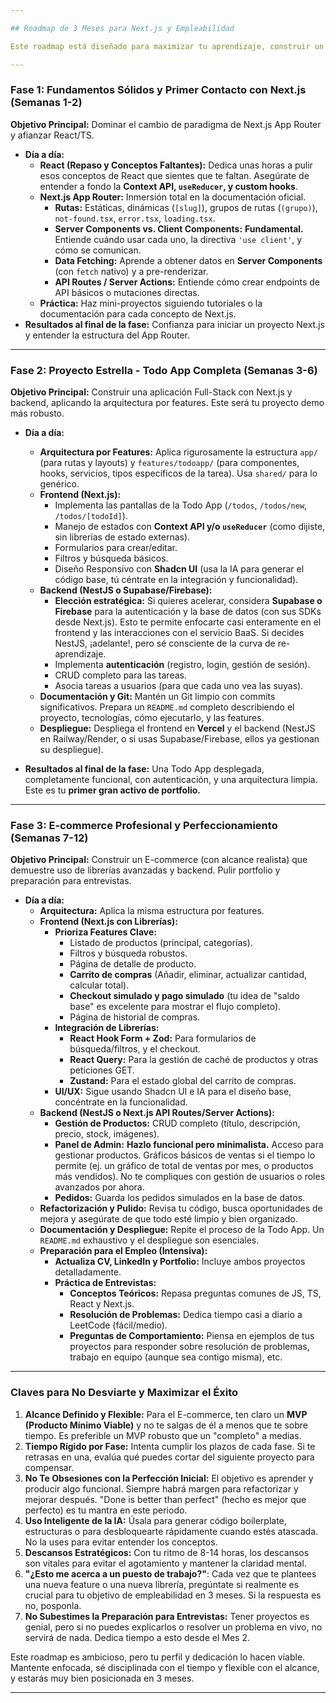 ```yaml
---

## Roadmap de 3 Meses para Next.js y Empleabilidad

Este roadmap está diseñado para maximizar tu aprendizaje, construir un portfolio impactante y prepararte para el mercado laboral argentino en un plazo ajustado. La clave es la **ejecución precisa y la flexibilidad en el alcance de las features más grandes.**

---
```


### **Fase 1: Fundamentos Sólidos y Primer Contacto con Next.js (Semanas 1-2)**

**Objetivo Principal:** Dominar el cambio de paradigma de Next.js App Router y afianzar React/TS.

* **Día a día:**
    * **React (Repaso y Conceptos Faltantes):** Dedica unas horas a pulir esos conceptos de React que sientes que te faltan. Asegúrate de entender a fondo la **Context API, `useReducer`, y custom hooks**.
    * **Next.js App Router:** Inmersión total en la documentación oficial.
        * **Rutas:** Estáticas, dinámicas (`[slug]`), grupos de rutas (`(grupo)`), `not-found.tsx`, `error.tsx`, `loading.tsx`.
        * **Server Components vs. Client Components:** **Fundamental.** Entiende cuándo usar cada uno, la directiva `'use client'`, y cómo se comunican.
        * **Data Fetching:** Aprende a obtener datos en **Server Components** (con `fetch` nativo) y a pre-renderizar.
        * **API Routes / Server Actions:** Entiende cómo crear endpoints de API básicos o mutaciones directas.
    * **Práctica:** Haz mini-proyectos siguiendo tutoriales o la documentación para cada concepto de Next.js.
* **Resultados al final de la fase:** Confianza para iniciar un proyecto Next.js y entender la estructura del App Router.

---

### **Fase 2: Proyecto Estrella - Todo App Completa (Semanas 3-6)**

**Objetivo Principal:** Construir una aplicación Full-Stack con Next.js y backend, aplicando la arquitectura por features. Este será tu proyecto demo más robusto.

* **Día a día:**
    * **Arquitectura por Features:** Aplica rigurosamente la estructura `app/` (para rutas y layouts) y `features/todoapp/` (para componentes, hooks, servicios, tipos específicos de la tarea). Usa `shared/` para lo genérico.
    * **Frontend (Next.js):**
        * Implementa las pantallas de la Todo App (`/todos`, `/todos/new`, `/todos/[todoId]`).
        * Manejo de estados con **Context API y/o `useReducer`** (como dijiste, sin librerías de estado externas).
        * Formularios para crear/editar.
        * Filtros y búsqueda básicos.
        * Diseño Responsivo con **Shadcn UI** (usa la IA para generar el código base, tú céntrate en la integración y funcionalidad).
    * **Backend (NestJS o Supabase/Firebase):**
        * **Elección estratégica:** Si quieres acelerar, considera **Supabase o Firebase** para la autenticación y la base de datos (con sus SDKs desde Next.js). Esto te permite enfocarte casi enteramente en el frontend y las interacciones con el servicio BaaS. Si decides NestJS, ¡adelante!, pero sé consciente de la curva de re-aprendizaje.
        * Implementa **autenticación** (registro, login, gestión de sesión).
        * CRUD completo para las tareas.
        * Asocia tareas a usuarios (para que cada uno vea las suyas).
    * **Documentación y Git:** Mantén un Git limpio con commits significativos. Prepara un `README.md` completo describiendo el proyecto, tecnologías, cómo ejecutarlo, y las features.
    * **Despliegue:** Despliega el frontend en **Vercel** y el backend (NestJS en Railway/Render, o si usas Supabase/Firebase, ellos ya gestionan su despliegue).

* **Resultados al final de la fase:** Una Todo App desplegada, completamente funcional, con autenticación, y una arquitectura limpia. Este es tu **primer gran activo de portfolio.**

---

### **Fase 3: E-commerce Profesional y Perfeccionamiento (Semanas 7-12)**

**Objetivo Principal:** Construir un E-commerce (con alcance realista) que demuestre uso de librerías avanzadas y backend. Pulir portfolio y preparación para entrevistas.

* **Día a día:**
    * **Arquitectura:** Aplica la misma estructura por features.
    * **Frontend (Next.js con Librerías):**
        * **Prioriza Features Clave:**
            * Listado de productos (principal, categorías).
            * Filtros y búsqueda robustos.
            * Página de detalle de producto.
            * **Carrito de compras** (Añadir, eliminar, actualizar cantidad, calcular total).
            * **Checkout simulado y pago simulado** (tu idea de "saldo base" es excelente para mostrar el flujo completo).
            * Página de historial de compras.
        * **Integración de Librerías:**
            * **React Hook Form + Zod:** Para formularios de búsqueda/filtros, y el checkout.
            * **React Query:** Para la gestión de caché de productos y otras peticiones GET.
            * **Zustand:** Para el estado global del carrito de compras.
        * **UI/UX:** Sigue usando Shadcn UI e IA para el diseño base, concéntrate en la funcionalidad.
    * **Backend (NestJS o Next.js API Routes/Server Actions):**
        * **Gestión de Productos:** CRUD completo (título, descripción, precio, stock, imágenes).
        * **Panel de Admin:** **Hazlo funcional pero minimalista.** Acceso para gestionar productos. Gráficos básicos de ventas si el tiempo lo permite (ej. un gráfico de total de ventas por mes, o productos más vendidos). No te compliques con gestión de usuarios o roles avanzados por ahora.
        * **Pedidos:** Guarda los pedidos simulados en la base de datos.
    * **Refactorización y Pulido:** Revisa tu código, busca oportunidades de mejora y asegúrate de que todo esté limpio y bien organizado.
    * **Documentación y Despliegue:** Repite el proceso de la Todo App. Un `README.md` exhaustivo y el despliegue son esenciales.
    * **Preparación para el Empleo (Intensiva):**
        * **Actualiza CV, LinkedIn y Portfolio:** Incluye ambos proyectos detalladamente.
        * **Práctica de Entrevistas:**
            * **Conceptos Teóricos:** Repasa preguntas comunes de JS, TS, React y Next.js.
            * **Resolución de Problemas:** Dedica tiempo casi a diario a LeetCode (fácil/medio).
            * **Preguntas de Comportamiento:** Piensa en ejemplos de tus proyectos para responder sobre resolución de problemas, trabajo en equipo (aunque sea contigo misma), etc.

---

### Claves para No Desviarte y Maximizar el Éxito

1.  **Alcance Definido y Flexible:** Para el E-commerce, ten claro un **MVP (Producto Mínimo Viable)** y no te salgas de él a menos que te sobre tiempo. Es preferible un MVP robusto que un "completo" a medias.
2.  **Tiempo Rígido por Fase:** Intenta cumplir los plazos de cada fase. Si te retrasas en una, evalúa qué puedes cortar del siguiente proyecto para compensar.
3.  **No Te Obsesiones con la Perfección Inicial:** El objetivo es aprender y producir algo funcional. Siempre habrá margen para refactorizar y mejorar después. "Done is better than perfect" (hecho es mejor que perfecto) es tu mantra en este periodo.
4.  **Uso Inteligente de la IA:** Úsala para generar código boilerplate, estructuras o para desbloquearte rápidamente cuando estés atascada. No la uses para evitar entender los conceptos.
5.  **Descansos Estratégicos:** Con tu ritmo de 8-14 horas, los descansos son vitales para evitar el agotamiento y mantener la claridad mental.
6.  **"¿Esto me acerca a un puesto de trabajo?"**: Cada vez que te plantees una nueva feature o una nueva librería, pregúntate si realmente es crucial para tu objetivo de empleabilidad en 3 meses. Si la respuesta es no, posponla.
7.  **No Subestimes la Preparación para Entrevistas:** Tener proyectos es genial, pero si no puedes explicarlos o resolver un problema en vivo, no servirá de nada. Dedica tiempo a esto desde el Mes 2.

Este roadmap es ambicioso, pero tu perfil y dedicación lo hacen viable. Mantente enfocada, sé disciplinada con el tiempo y flexible con el alcance, y estarás muy bien posicionada en 3 meses.

---